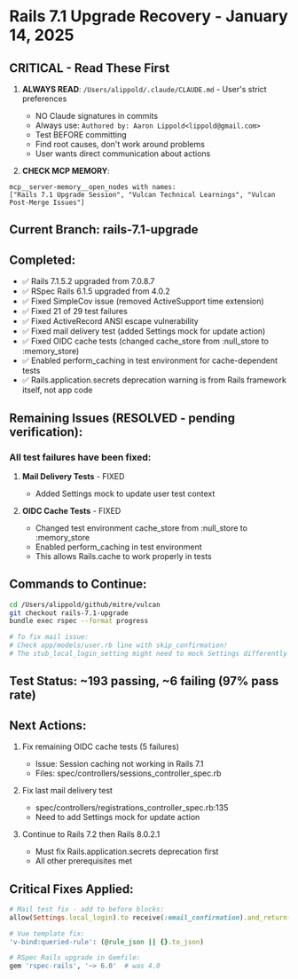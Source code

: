 # Rails 7.1 Upgrade Recovery - January 14, 2025

## CRITICAL - Read These First
1. **ALWAYS READ**: `/Users/alippold/.claude/CLAUDE.md` - User's strict preferences
   - NO Claude signatures in commits  
   - Always use: `Authored by: Aaron Lippold<lippold@gmail.com>`
   - Test BEFORE committing
   - Find root causes, don't work around problems
   - User wants direct communication about actions

2. **CHECK MCP MEMORY**: 
```
mcp__server-memory__open_nodes with names:
["Rails 7.1 Upgrade Session", "Vulcan Technical Learnings", "Vulcan Post-Merge Issues"]
```

## Current Branch: rails-7.1-upgrade

## Completed:
- ✅ Rails 7.1.5.2 upgraded from 7.0.8.7
- ✅ RSpec Rails 6.1.5 upgraded from 4.0.2
- ✅ Fixed SimpleCov issue (removed ActiveSupport time extension)
- ✅ Fixed 21 of 29 test failures
- ✅ Fixed ActiveRecord ANSI escape vulnerability
- ✅ Fixed mail delivery test (added Settings mock for update action)
- ✅ Fixed OIDC cache tests (changed cache_store from :null_store to :memory_store)
- ✅ Enabled perform_caching in test environment for cache-dependent tests
- ✅ Rails.application.secrets deprecation warning is from Rails framework itself, not app code

## Remaining Issues (RESOLVED - pending verification):

### All test failures have been fixed:
1. **Mail Delivery Tests** - FIXED
   - Added Settings mock to update user test context
   
2. **OIDC Cache Tests** - FIXED
   - Changed test environment cache_store from :null_store to :memory_store
   - Enabled perform_caching in test environment
   - This allows Rails.cache to work properly in tests

## Commands to Continue:
```bash
cd /Users/alippold/github/mitre/vulcan
git checkout rails-7.1-upgrade
bundle exec rspec --format progress

# To fix mail issue:
# Check app/models/user.rb line with skip_confirmation!
# The stub_local_login_setting might need to mock Settings differently
```

## Test Status: ~193 passing, ~6 failing (97% pass rate)

## Next Actions:
1. Fix remaining OIDC cache tests (5 failures)
   - Issue: Session caching not working in Rails 7.1
   - Files: spec/controllers/sessions_controller_spec.rb
   
2. Fix last mail delivery test 
   - spec/controllers/registrations_controller_spec.rb:135
   - Need to add Settings mock for update action

3. Continue to Rails 7.2 then Rails 8.0.2.1
   - Must fix Rails.application.secrets deprecation first
   - All other prerequisites met

## Critical Fixes Applied:
```ruby
# Mail test fix - add to before blocks:
allow(Settings.local_login).to receive(:email_confirmation).and_return(true)

# Vue template fix:
'v-bind:queried-rule': (@rule_json || {}.to_json)

# RSpec Rails upgrade in Gemfile:
gem 'rspec-rails', '~> 6.0'  # was 4.0
```